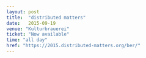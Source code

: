 ```yaml
---
layout: post
title:  "distributed matters"
date:   2015-09-19
venue: "Kulturbrauerei"
ticket: "Now available"
time: "all day"
href: "https://2015.distributed-matters.org/ber/"
---
```

<!-- fill in the URL of your event host page if you haven't enough information for a detail page, so the event link won't point on the detail page at all -->
